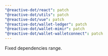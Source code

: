 ```yaml
---
"@reactive-dot/react": patch
"@reactive-dot/utils": patch
"@reactive-dot/vue": patch
"@reactive-dot/wallet-ledger": patch
"@reactive-dot/wallet-mimir": patch
"@reactive-dot/wallet-walletconnect": patch
---
```


Fixed dependencies range.
